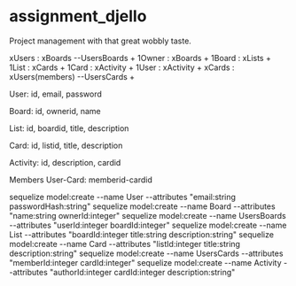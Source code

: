 # assignment_djello
Project management with that great wobbly taste.

xUsers : xBoards --UsersBoards +
1Owner : xBoards +
1Board : xLists +
1List : xCards +
1Card : xActivity +
1User : xActivity +
xCards : xUsers(members) --UsersCards +


User: id, email, password


Board: id, ownerid, name

List: id, boardid, title, description

Card: id, listid, title, description

Activity: id, description, cardid

Members User-Card: memberid-cardid

sequelize model:create --name User --attributes "email:string passwordHash:string"
sequelize model:create --name Board --attributes "name:string ownerId:integer"
sequelize model:create --name UsersBoards --attributes "userId:integer boardId:integer"
sequelize model:create --name List --attributes "boardId:integer title:string description:string"
sequelize model:create --name Card --attributes "listId:integer title:string description:string"
sequelize model:create --name UsersCards --attributes "memberId:integer cardId:integer"
sequelize model:create --name Activity --attributes "authorId:integer cardId:integer description:string"




